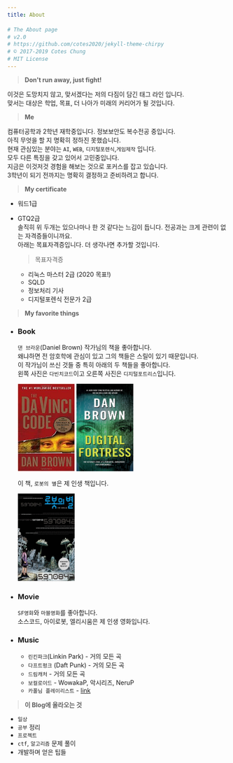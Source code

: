 ```yaml
---
title: About

# The About page
# v2.0
# https://github.com/cotes2020/jekyll-theme-chirpy
# © 2017-2019 Cotes Chung
# MIT License
---
```

   
    
> __Don't run away, just fight!__   


이것은 도망치지 않고, 맞서겠다는 저의 다짐이 담긴 태그 라인 입니다.   
맞서는 대상은 학업, 목표, 더 나아가 미래의 커리어가 될 것입니다.   


> __Me__   

컴퓨터공학과 2학년 재학중입니다. 정보보안도 복수전공 중입니다.   
아직 무엇을 할 지 명확히 정하진 못했습니다.    
현재 관심있는 분야는 `AI`, `WEB`, `디지털포렌식`,`게임제작` 입니다.    
모두 다른 특징을 갖고 있어서 고민중입니다.   
지금은 이것저것 경험을 해보는 것으로 포커스를 잡고 있습니다.   
 3학년이 되기 전까지는 명확히 결정하고 준비하려고 합니다.   

> __My certificate__   

* 워드1급
* GTQ2급   
솔직히 위 두개는 있으나마나 한 것 같다는 느김이 듭니다.
전공과는 크게 관련이 없는 자격증들이니까요.  
아래는 목표자격증입니다. 더 생각나면 추가할 것입니다.

  >  목표자격증
   * 리눅스 마스터 2급 (2020 목표!)
   * SQLD
   * 정보처리 기사
   * 디지털포렌식 전문가 2급

> __My favorite things__
   
* ###   Book  
    
  `댄 브라운`(Daniel Brown) 작가님의 책을 좋아합니다.  
  왜냐하면 전 암호학에 관심이 있고 그의 책들은 스릴이 있기 때문입니다.   
  이 작가님이 쓰신 것들 중 특히 아래의 두 책들을 좋아합니다.   
  왼쪽 사진은 `다빈치코드`이고 오른쪽 사진은 `디지털포트리스`입니다.
   
   <img src="/assets/img/post/davincicode.jpg" width="130" height="200"> 
   <img src="/assets/img/post/digitalfortress.jpg" width="130" height="200"> 

   이 책, `로봇의 별`은 제 인생 책입니다.  

    <img src="/assets/img/post/robotstar.jpg" width="130" height="200">

* ###   Movie
  `SF영화`와 `마블영화`를 좋아합니다.  
  소스코드, 아이로봇, 엘리시움은 제 인생 영화입니다.
* ###   Music
   * `린킨파크`(Linkin Park) - 거의 모든 곡
   *  `다프트펑크` (Daft Punk) - 거의 모든 곡
  * `드림캐처` - 거의 모든 곡
  * `보컬로이드` - WowakaP, 악시리즈, NeruP
  * `카폴님 플레이리스트` - [link](https://www.youtube.com/playlist?list=PLi06Sxa2f5-eA6AroD5zZqTrbiGnZJ4uE)
  
> __이 Blog에 올라오는 것__
   
* `일상`
* `공부` 정리
* `프로젝트`
* `ctf`, `알고리즘` 문제 풀이
* 개발하며 얻은 팁들   


  



